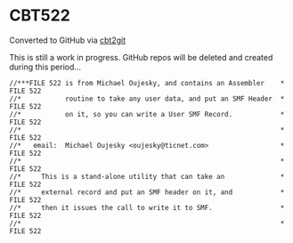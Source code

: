 # CBT522
Converted to GitHub via [cbt2git](https://github.com/wizardofzos/cbt2git)

This is still a work in progress. GitHub repos will be deleted and created during this period...

```
//***FILE 522 is from Michael Oujesky, and contains an Assembler    *   FILE 522
//*           routine to take any user data, and put an SMF Header  *   FILE 522
//*           on it, so you can write a User SMF Record.            *   FILE 522
//*                                                                 *   FILE 522
//*   email:  Michael Oujesky <oujesky@ticnet.com>                  *   FILE 522
//*                                                                 *   FILE 522
//*     This is a stand-alone utility that can take an              *   FILE 522
//*     external record and put an SMF header on it, and            *   FILE 522
//*     then it issues the call to write it to SMF.                 *   FILE 522
//*                                                                 *   FILE 522
```
